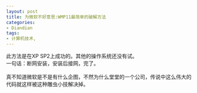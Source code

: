 ```yaml
---
layout: post
title: 为微软不好意思:WMP11最简单的破解方法
categories:
- Diandian
tags:
- 计算机技术, 
---
```

此方法是在XP SP2上成功的。其他的操作系统还没有试。
<br />一句话：断网安装，安装后接网，完了。
<br />
<br />真不知道微软是不是有什么企图，不然为什么堂堂的一个公司，传说中这么伟大的代码就这样被这种雕虫小技解决掉。